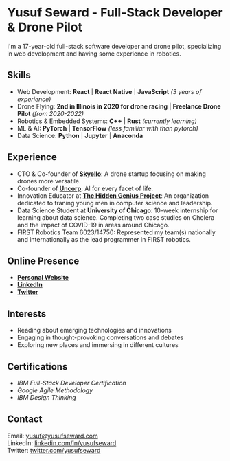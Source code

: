 # Yusuf Seward - Full-Stack Developer & Drone Pilot

I'm a 17-year-old full-stack software developer and drone pilot, specializing in web development and having some experience in robotics.

## Skills

- Web Development: **React** | **React Native** | **JavaScript** _(3 years of experience)_
- Drone Flying: **2nd in Illinois in 2020 for drone racing** | **Freelance Drone Pilot** _(from 2020-2022)_
- Robotics & Embedded Systems: **C++** | **Rust** _(currently learning)_
- ML & AI: **PyTorch** | **TensorFlow** _(less familiar with than pytorch)_
- Data Science: **Python** | **Jupyter** | **Anaconda**

## Experience

- CTO & Co-founder of **[Skyello](https://skyello.com)**: A drone startup focusing on making drones more versatile.
- Co-founder of **[Uncorp](https://uncorp.one)**: AI for every facet of life.
- Innovation Educator at **[The Hidden Genius Project](https://www.hiddengeniusproject.org/)**: An organization dedicated to traning young men in computer science and leadership.
- Data Science Student at **University of Chicago**: 10-week internship for learning about data science. Completing two case studies on Cholera and the impact of COVID-19 in areas around Chicago.
- FIRST Robotics Team 6023/14750: Represented my team(s) nationally and internationally as the lead programmer in FIRST robotics.

## Online Presence

- **[Personal Website](https://yusufseward.com)**
- **[LinkedIn](https://linkedin.com/in/yusufseward)**
- **[Twitter](https://twitter.com/yusufseward)**

## Interests

- Reading about emerging technologies and innovations
- Engaging in thought-provoking conversations and debates
- Exploring new places and immersing in different cultures

## Certifications

- *IBM Full-Stack Developer Certification*
- *Google Agile Methodology*
- *IBM Design Thinking*

## Contact

Email: [yusuf@yusufseward.com](mailto:yusuf@yusufseward.com)\
LinkedIn: [linkedin.com/in/yusufseward](https://linkedin.com/in/yusufseward)\
Twitter: [twitter.com/yusufseward](https://twitter.com/yusufseward)
